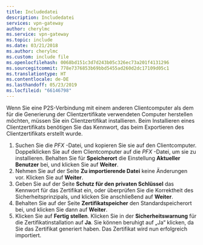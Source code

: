 ```yaml
---
title: Includedatei
description: Includedatei
services: vpn-gateway
author: cherylmc
ms.service: vpn-gateway
ms.topic: include
ms.date: 03/21/2018
ms.author: cherylmc
ms.custom: include file
ms.openlocfilehash: 0068bd151c3d7d243b05c326ec73a201f4131296
ms.sourcegitcommit: 778e7376853b69bbd5455ad260d2dc17109d05c1
ms.translationtype: HT
ms.contentlocale: de-DE
ms.lasthandoff: 05/23/2019
ms.locfileid: "66146798"
---
```

Wenn Sie eine P2S-Verbindung mit einem anderen Clientcomputer als dem für die Generierung der Clientzertifikate verwendeten Computer herstellen möchten, müssen Sie ein Clientzertifikat installieren. Beim Installieren eines Clientzertifikats benötigen Sie das Kennwort, das beim Exportieren des Clientzertifikats erstellt wurde.

1. Suchen Sie die *PFX* -Datei, und kopieren Sie sie auf den Clientcomputer. Doppelklicken Sie auf dem Clientcomputer auf die *PFX* -Datei, um sie zu installieren. Behalten Sie für **Speicherort** die Einstellung **Aktueller Benutzer** bei, und klicken Sie auf **Weiter**.
2. Nehmen Sie auf der Seite **Zu importierende Datei** keine Änderungen vor. Klicken Sie auf **Weiter**.
3. Geben Sie auf der Seite **Schutz für den privaten Schlüssel** das Kennwort für das Zertifikat ein, oder überprüfen Sie die Korrektheit des Sicherheitsprinzipals, und klicken Sie anschließend auf **Weiter**.
4. Behalten Sie auf der Seite **Zertifikatspeicher** den Standardspeicherort bei, und klicken Sie dann auf **Weiter**.
5. Klicken Sie auf **Fertig stellen**. Klicken Sie in der **Sicherheitswarnung** für die Zertifikatinstallation auf **Ja**. Sie können beruhigt auf „Ja“ klicken, da Sie das Zertifikat generiert haben. Das Zertifikat wird nun erfolgreich importiert.